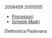 2008459
2000555

 - [Processori](processori.md)
 - [Schede Madri](schede_madri.md)


Elettronica Padovana

